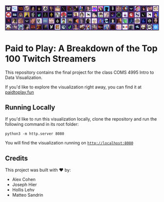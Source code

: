 ![](https://github.com/matteosandrin/coms4995-data-vis-final-project/blob/master/img/readme/banner.png?raw=true)

# Paid to Play: A Breakdown of the Top 100 Twitch Streamers

This repository contains the final project for the class COMS 4995 Intro to Data Visualization.  
  
If you'd like to explore the visualization right away, you can find it at [paidtoplay.fun](https://paidtoplay.fun)  

## Running Locally
  
If you'd like to run this visualization locally, clone the repository and run the following command in its root folder:

```
python3 -m http.server 8080
```

You will find the visualization running on [`http://localhost:8080`](http://localhost:8080)

## Credits

This project was built with ❤️ by:

 * Alex Cohen
 * Joseph Hier
 * Hollis Lehv
 * Matteo Sandrin